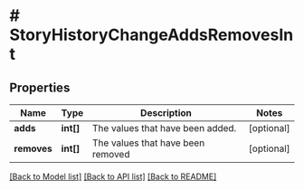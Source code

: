 # # StoryHistoryChangeAddsRemovesInt

## Properties

Name | Type | Description | Notes
------------ | ------------- | ------------- | -------------
**adds** | **int[]** | The values that have been added. | [optional]
**removes** | **int[]** | The values that have been removed | [optional]

[[Back to Model list]](../../README.md#models) [[Back to API list]](../../README.md#endpoints) [[Back to README]](../../README.md)
